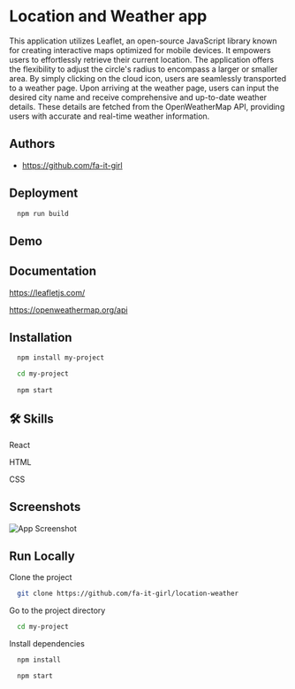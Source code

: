 
# Location and Weather app

This application utilizes Leaflet, an open-source JavaScript library known for creating interactive maps optimized for mobile devices. It empowers users to effortlessly retrieve their current location. The application offers the flexibility to adjust the circle's radius to encompass a larger or smaller area. By simply clicking on the cloud icon, users are seamlessly transported to a weather page. Upon arriving at the weather page, users can input the desired city name and receive comprehensive and up-to-date weather details. These details are fetched from the OpenWeatherMap API, providing users with accurate and real-time weather information.









## Authors

- https://github.com/fa-it-girl







## Deployment
```bash
  npm run build
```


## Demo




## Documentation

https://leafletjs.com/

https://openweathermap.org/api












## Installation


```bash
  npm install my-project

  cd my-project
  
  npm start
```
    



## 🛠 Skills
React 

HTML

CSS










## Screenshots

![App Screenshot](https://via.placeholder.com/468x300?text=App+Screenshot+Here)



## Run Locally

Clone the project

```bash
  git clone https://github.com/fa-it-girl/location-weather
```

Go to the project directory

```bash
  cd my-project
```

Install dependencies

```bash
  npm install
```


```bash
  npm start
```






